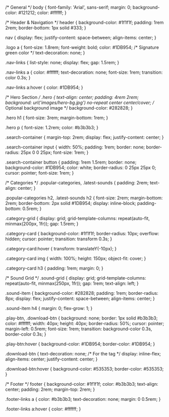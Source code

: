 /* General */
body {
    font-family: 'Arial', sans-serif;
    margin: 0;
    background-color: #121212;
    color: #ffffff;
}

/* Header & Navigation */
header {
    background-color: #1f1f1f;
    padding: 1rem 2rem;
    border-bottom: 1px solid #333;
}

nav {
    display: flex;
    justify-content: space-between;
    align-items: center;
}

.logo a {
    font-size: 1.8rem;
    font-weight: bold;
    color: #1DB954; /* Signature green color */
    text-decoration: none;
}

.nav-links {
    list-style: none;
    display: flex;
    gap: 1.5rem;
}

.nav-links a {
    color: #ffffff;
    text-decoration: none;
    font-size: 1rem;
    transition: color 0.3s;
}

.nav-links a:hover {
    color: #1DB954;
}

/* Hero Section */
.hero {
    text-align: center;
    padding: 4rem 2rem;
    background: url('images/hero-bg.jpg') no-repeat center center/cover; /* Optional background image */
    background-color: #282828;
}

.hero h1 {
    font-size: 3rem;
    margin-bottom: 1rem;
}

.hero p {
    font-size: 1.2rem;
    color: #b3b3b3;
}

.search-container {
    margin-top: 2rem;
    display: flex;
    justify-content: center;
}

.search-container input {
    width: 50%;
    padding: 1rem;
    border: none;
    border-radius: 25px 0 0 25px;
    font-size: 1rem;
}

.search-container button {
    padding: 1rem 1.5rem;
    border: none;
    background-color: #1DB954;
    color: white;
    border-radius: 0 25px 25px 0;
    cursor: pointer;
    font-size: 1rem;
}

/* Categories */
.popular-categories, .latest-sounds {
    padding: 2rem;
    text-align: center;
}

.popular-categories h2, .latest-sounds h2 {
    font-size: 2rem;
    margin-bottom: 2rem;
    border-bottom: 2px solid #1DB954;
    display: inline-block;
    padding-bottom: 0.5rem;
}

.category-grid {
    display: grid;
    grid-template-columns: repeat(auto-fit, minmax(200px, 1fr));
    gap: 1.5rem;
}

.category-card {
    background-color: #1f1f1f;
    border-radius: 10px;
    overflow: hidden;
    cursor: pointer;
    transition: transform 0.3s;
}

.category-card:hover {
    transform: translateY(-10px);
}

.category-card img {
    width: 100%;
    height: 150px;
    object-fit: cover;
}

.category-card h3 {
    padding: 1rem;
    margin: 0;
}

/* Sound Grid */
.sound-grid {
    display: grid;
    grid-template-columns: repeat(auto-fit, minmax(250px, 1fr));
    gap: 1rem;
    text-align: left;
}

.sound-item {
    background-color: #282828;
    padding: 1rem;
    border-radius: 8px;
    display: flex;
    justify-content: space-between;
    align-items: center;
}

.sound-item h4 {
    margin: 0;
    flex-grow: 1;
}

.play-btn, .download-btn {
    background: none;
    border: 1px solid #b3b3b3;
    color: #ffffff;
    width: 40px;
    height: 40px;
    border-radius: 50%;
    cursor: pointer;
    margin-left: 0.5rem;
    font-size: 1rem;
    transition: background-color 0.3s, border-color 0.3s;
}

.play-btn:hover {
    background-color: #1DB954;
    border-color: #1DB954;
}

.download-btn {
    text-decoration: none; /* For the <a> tag */
    display: inline-flex;
    align-items: center;
    justify-content: center;
}

.download-btn:hover {
    background-color: #535353;
    border-color: #535353;
}

/* Footer */
footer {
    background-color: #1f1f1f;
    color: #b3b3b3;
    text-align: center;
    padding: 2rem;
    margin-top: 2rem;
}

.footer-links a {
    color: #b3b3b3;
    text-decoration: none;
    margin: 0 0.5rem;
}

.footer-links a:hover {
    color: #ffffff;
}
